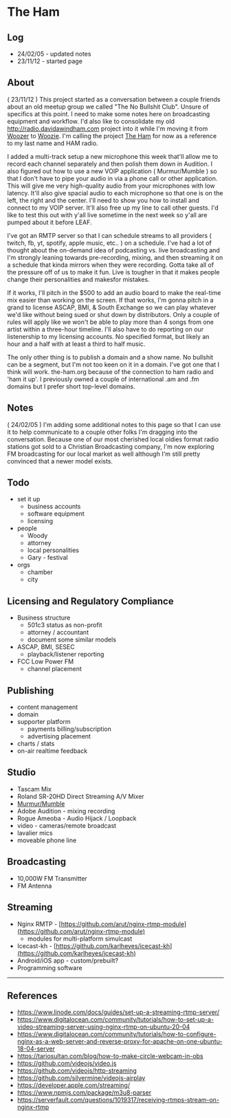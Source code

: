 # The Ham



## Log

- 24/02/05 - updated notes
- 23/11/12 - started page


## About

( 23/11/12 ) This project started as a conversation between a couple friends about an old meetup group we called "The No Bullshit Club". Unsure of specifics at this point. I need to make some notes here on broadcasting equipment and workflow.  I'd also like to consolidate my old http://radio.davidawindham.com project into it while I'm moving it from [Woozer](/docs/computers/woozer) to [Woozie](/docs/computers/woozie). I'm calling the project [The Ham](https://the-ham.org) for now as a reference to my last name and HAM radio. 

I added a multi-track setup a new microphone this week that'll allow me to record each channel separately and then polish them down in Audition. I also figured out how to use a new VOIP application ( Murmur/Mumble ) so that I don't have to pipe your audio in via a phone call or other application. This will give me very high-quality audio from your microphones with low latency. It'll also give spacial audio to each microphone so that one is on the left, the right and the center. I'll need to show you how to install and connect to my VOIP server. It'll also free up my line to call other guests. I'd like to test this out with y'all live sometime in the next week so y'all are pumped about it before LEAF.

I've got an RMTP server so that I can schedule streams to all providers ( twitch, fb, yt, spotify, apple music, etc.. ) on a schedule. I've had a lot of thought about the on-demand idea of podcasting vs. live broadcasting and I'm strongly leaning towards pre-recording, mixing, and then streaming it on a schedule that kinda mirrors when they were recording. Gotta take all of the pressure off of us to make it fun. Live is tougher in that it makes people change their personalities and makesfor mistakes.

If it works, I'll pitch in the $500 to add an audio board to make the real-time mix easier than working on the screen. If that works, I'm gonna pitch in a grand to license ASCAP, BMI, & South Exchange so we can play whatever we'd like without being sued or shut down by distributors.  Only a couple of rules will apply like we won't be able to play more than 4 songs from one artist within a three-hour timeline. I'll also have to do reporting on our listenership to my licensing accounts. No specified format, but likely an hour and a half with at least a third to half music.

The only other thing is to publish a domain and a show name. No bullshit can be a segment, but I'm not too keen on it in a domain. I've got one that I think will work. the-ham.org because of the connection to ham radio and 'ham it up'. I previously owned a couple of international .am and .fm domains but I prefer short top-level domains.

## Notes

( 24/02/05 ) I'm adding some additional notes to this page so that I can use it to help communicate to a couple other folks I'm dragging into the conversation. Because one of our most cherished local oldies format radio stations got sold to a Christian Broadcasting company, I'm now exploring FM broadcasting for our local market as well although I'm still pretty convinced that a newer model exists.


## Todo

- set it up
   - business accounts
   - software equipment
   - licensing
- people  
  - Woody
  - attorney
  - local personalities
  - Gary - festival
- orgs
  - chamber
  - city

## Licensing and Regulatory Compliance

- Business structure
  - 501c3 status as non-profit
  - attorney / accountant
  - document some similar models
- ASCAP, BMI, SESEC
  - playback/listener reporting
- FCC Low Power FM
  - channel placement


## Publishing

- content management
 - domain
- supporter platform
  - payments billing/subscription
  - advertising placement
- charts / stats
- on-air realtime feedback

## Studio

- Tascam Mix
- Roland SR-20HD Direct Streaming A/V Mixer
- [Murmur/Mumble](https://wiki.mumble.info/wiki/Main_Page)
- Adobe Audition - mixing recording
- Rogue Ameoba - Audio Hijack / Loopback
- video - cameras/remote broadcast
- lavalier mics
- moveable phone line

## Broadcasting

- 10,000W FM Transmitter
- FM Antenna

## Streaming

- Nginx RMTP - [https://github.com/arut/nginx-rtmp-module](https://github.com/arut/nginx-rtmp-module)
  - modules for multi-platform simulcast
- Icecast-kh  - [https://github.com/karlheyes/icecast-kh](https://github.com/karlheyes/icecast-kh)
- Android/iOS app - custom/prebuilt?
- Programming software


---

## References

- https://www.linode.com/docs/guides/set-up-a-streaming-rtmp-server/
- https://www.digitalocean.com/community/tutorials/how-to-set-up-a-video-streaming-server-using-nginx-rtmp-on-ubuntu-20-04
- https://www.digitalocean.com/community/tutorials/how-to-configure-nginx-as-a-web-server-and-reverse-proxy-for-apache-on-one-ubuntu-18-04-server
- https://tariosultan.com/blog/how-to-make-circle-webcam-in-obs
- https://github.com/videojs/video.js
- https://github.com/videojs/http-streaming
- https://github.com/silvermine/videojs-airplay
- https://developer.apple.com/streaming/
- https://www.npmjs.com/package/m3u8-parser
- https://serverfault.com/questions/1019317/receiving-rtmps-stream-on-nginx-rtmp
